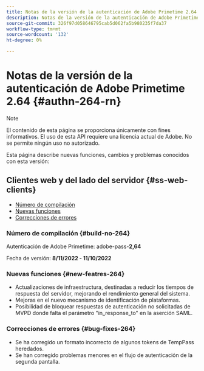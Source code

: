 ```yaml
---
title: Notas de la versión de la autenticación de Adobe Primetime 2.64
description: Notas de la versión de la autenticación de Adobe Primetime 2.64
source-git-commit: 326f97d058646795cab5d062fa5b980235f7da37
workflow-type: tm+mt
source-wordcount: '132'
ht-degree: 0%

---
```



# Notas de la versión de la autenticación de Adobe Primetime 2.64 {#authn-264-rn}

>[!NOTE]
>
>El contenido de esta página se proporciona únicamente con fines informativos. El uso de esta API requiere una licencia actual de Adobe. No se permite ningún uso no autorizado.

Esta página describe nuevas funciones, cambios y problemas conocidos con esta versión:

## Clientes web y del lado del servidor {#ss-web-clients}

* [Número de compilación](#build-no-264)
* [Nuevas funciones](#new-featres-264)
* [Correcciones de errores](#bug-fixes-264)


### Número de compilación {#build-no-264}

Autenticación de Adobe Primetime: adobe-pass-**2,64**

Fecha de versión: **8/11/2022 - 11/10/2022**

### Nuevas funciones {#new-featres-264}

* Actualizaciones de infraestructura, destinadas a reducir los tiempos de respuesta del servidor, mejorando el rendimiento general del sistema.
* Mejoras en el nuevo mecanismo de identificación de plataformas.
* Posibilidad de bloquear respuestas de autenticación no solicitadas de MVPD donde falta el parámetro &quot;in_response_to&quot; en la aserción SAML.

### Correcciones de errores {#bug-fixes-264}

* Se ha corregido un formato incorrecto de algunos tokens de TempPass heredados.
* Se han corregido problemas menores en el flujo de autenticación de la segunda pantalla.

